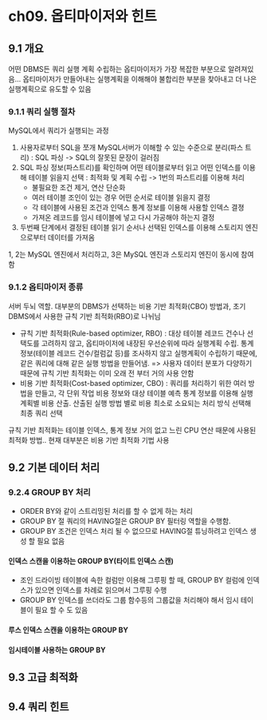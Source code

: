 # ch09. 옵티마이저와 힌트
## 9.1 개요
어떤 DBMS든 쿼리 실행 계획 수립하는 옵티마이저가 가장 복잡한 부분으로 알려져있음... 
옵티마이저가 만들어내는 실행계획을 이해해야 불합리한 부분을 찾아내고 더 나은 실행계획으로 유도할 수 있음
### 9.1.1 쿼리 실행 절차
MySQL에서 쿼리가 실행되는 과정
1. 사용자로부터 SQL을 쪼개 MySQL서버가 이해할 수 있는 수준으로 분리(파스 트리) : SQL 파싱 -> SQL의 잘못된 문장이 걸러짐
2. SQL 파싱 정보(파스트리)를 확인하며 어떤 테이블로부터 읽고 어떤 인덱스를 이용해 테이블 읽을지 선택 : 최적화 및 계획 수립 ->  1번의 파스트리를 이용해 처리
    * 불필요한 조건 제거, 연산 단순화
    * 여러 테이블 조인이 있는 경우 어떤 순서로 테이블 읽을지 결정
    * 각 테이블에 사용된 조건과 인덱스 통계 정보를 이용해 사용할 인덱스 결졍
    * 가져온 레코드를 임시 테이블에 넣고 다시 가공해야 하는지 결정
3. 두번째 단계에서 결정된 테이블 읽기 순서나 선택된 인덱스를 이용해 스토리지 엔진으로부터 데이터를 가져옴

1, 2는 MySQL 엔진에서 처리하고, 3은 MySQL 엔진과 스토리지 엔진이 동시에 참여함

### 9.1.2 옵티마이저 종류
서버 두뇌 역할. 대부분의 DBMS가 선택하는 비용 기반 최적화(CBO) 방법과, 초기 DBMS에서 사용한 규칙 기반 최적화(RBO)로 나뉘님
* 규칙 기반 최적화(Rule-based optimizer, RBO) : 대상 테이블 레코드 건수나 선택도를 고려하지 않고, 옵티마이저에 내장된 우선순위에 따라 실행계획 수립. 통계 정보(테이블 레코드 건수/컬럼값 등)를 조사하지 않고 실행계획이 수립하기 때문에, 같은 쿼리에 대해 같은 실행 방법을 만들어냄. => 사용자 데이터 분포가 다양하기 때문에 규칙 기반 최적화는 이미 오래 전 부터 거의 사용 안함
* 비용 기반 최적화(Cost-based optimizer, CBO) : 쿼리를 처리하기 위한 여러 방법을 만들고, 각 단위 작업 비용 정보와 대상 테이블 예측 통계 정보를 이용해 실행계획별 비용 산출. 산출된 실행 방법 별로 비용 최소로 소요되는 처리 방식 선택해 최종 쿼리 선택

규칙 기반 최적화는 테이블 인덱스, 통계 정보 거의 없고 느린 CPU 연산 때문에 사용된 최적화 방법.. 현재 대부분은 비용 기반 최적화 기법 사용

## 9.2 기본 데이터 처리

### 9.2.4 GROUP BY 처리
* ORDER BY와 같이 스트리밍된 처리를 할 수 없게 하는 처리
* GROUP BY 절 쿼리의 HAVING절은 GROUP BY 필터링 역할을 수행함.
* GROUP BY 조건은 인덱스 처리 될 수 없으므로 HAVING절 튜닝하려고 인덱스 생성 할 필요 없음

#### 인덱스 스캔을 이용하는 GROUP BY(타이트 인덱스 스캔)
* 조인 드라이빙 테이블에 속한 컬럼만 이용해 그루핑 할 때, GROUP BY 컬럼에 인덱스가 있으면 인덱스를 차례로 읽으며서 그루핑 수행
* GROUP BY 인덱스를 쓰더라도 그룹 함수등의 그룹값을 처리해야 해서 임시 테이블이 필요 할 수 도 있음

#### 루스 인덱스 스캔을 이용하는 GROUP BY

#### 임시테이블 사용하는 GROUP BY

## 9.3 고급 최적화

## 9.4 쿼리 힌트

